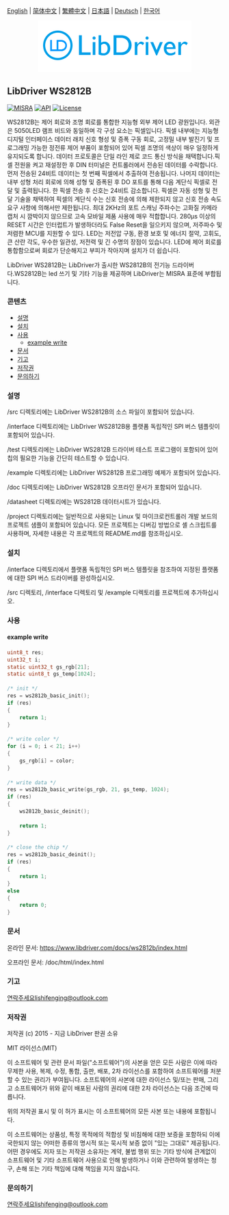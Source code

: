 [English](/README.md) | [ 简体中文](/README_zh-Hans.md) | [繁體中文](/README_zh-Hant.md) | [日本語](/README_ja.md) | [Deutsch](/README_de.md) | [한국어](/README_ko.md)

<div align=center>
<img src="/doc/image/logo.png"/>
</div>

## LibDriver WS2812B

[![MISRA](https://img.shields.io/badge/misra-compliant-brightgreen.svg)](/misra/README.md) [![API](https://img.shields.io/badge/api-reference-blue)](https://www.libdriver.com/docs/ws2812b/index.html) [![License](https://img.shields.io/badge/license-MIT-brightgreen.svg)](/LICENSE)

WS2812B는 제어 회로와 조명 회로를 통합한 지능형 외부 제어 LED 광원입니다. 외관은 5050LED 램프 비드와 동일하며 각 구성 요소는 픽셀입니다. 픽셀 내부에는 지능형 디지털 인터페이스 데이터 래치 신호 형성 및 증폭 구동 회로, 고정밀 내부 발진기 및 프로그래밍 가능한 정전류 제어 부품이 포함되어 있어 픽셀 조명의 색상이 매우 일정하게 유지되도록 합니다. 데이터 프로토콜은 단일 라인 제로 코드 통신 방식을 채택합니다.픽셀 전원을 켜고 재설정한 후 DIN 터미널은 컨트롤러에서 전송된 데이터를 수락합니다.먼저 전송된 24비트 데이터는 첫 번째 픽셀에서 추출하여 전송됩니다. 나머지 데이터는 내부 성형 처리 회로에 의해 성형 및 증폭된 후 DO 포트를 통해 다음 계단식 픽셀로 전달 및 출력됩니다. 한 픽셀 전송 후 신호는 24비트 감소합니다. 픽셀은 자동 성형 및 전달 기술을 채택하여 픽셀의 계단식 수는 신호 전송에 의해 제한되지 않고 신호 전송 속도 요구 사항에 의해서만 제한됩니다. 최대 2KHz의 포트 스캐닝 주파수는 고화질 카메라 캡처 시 깜박이지 않으므로 고속 모바일 제품 사용에 매우 적합합니다. 280μs 이상의 RESET 시간은 인터럽트가 발생하더라도 False Reset을 일으키지 않으며, 저주파수 및 저렴한 MCU를 지원할 수 있다. LED는 저전압 구동, 환경 보호 및 에너지 절약, 고휘도, 큰 산란 각도, 우수한 일관성, 저전력 및 긴 수명의 장점이 있습니다. LED에 제어 회로를 통합함으로써 회로가 단순해지고 부피가 작아지며 설치가 더 쉽습니다.

LibDriver WS2812B는 LibDriver가 출시한 WS2812B의 전기능 드라이버다.WS2812B는 led 쓰기 및 기타 기능을 제공하며 LibDriver는 MISRA 표준에 부합됩니다.

### 콘텐츠

  - [설명](#설명)
  - [설치](#설치)
  - [사용](#사용)
    - [example write](#example-write)
  - [문서](#문서)
  - [기고](#기고)
  - [저작권](#저작권)
  - [문의하기](#문의하기)

### 설명

/src 디렉토리에는 LibDriver WS2812B의 소스 파일이 포함되어 있습니다.

/interface 디렉토리에는 LibDriver WS2812B용 플랫폼 독립적인 SPI 버스 템플릿이 포함되어 있습니다.

/test 디렉토리에는 LibDriver WS2812B 드라이버 테스트 프로그램이 포함되어 있어 칩의 필요한 기능을 간단히 테스트할 수 있습니다.

/example 디렉토리에는 LibDriver WS2812B 프로그래밍 예제가 포함되어 있습니다.

/doc 디렉토리에는 LibDriver WS2812B 오프라인 문서가 포함되어 있습니다.

/datasheet 디렉토리에는 WS2812B 데이터시트가 있습니다.

/project 디렉토리에는 일반적으로 사용되는 Linux 및 마이크로컨트롤러 개발 보드의 프로젝트 샘플이 포함되어 있습니다. 모든 프로젝트는 디버깅 방법으로 셸 스크립트를 사용하며, 자세한 내용은 각 프로젝트의 README.md를 참조하십시오.

### 설치

/interface 디렉토리에서 플랫폼 독립적인 SPI 버스 템플릿을 참조하여 지정된 플랫폼에 대한 SPI 버스 드라이버를 완성하십시오.

/src 디렉토리, /interface 디렉토리 및 /example 디렉토리를 프로젝트에 추가하십시오.

### 사용

#### example write

```C
uint8_t res;
uint32_t i;
static uint32_t gs_rgb[21]; 
static uint8_t gs_temp[1024];

/* init */
res = ws2812b_basic_init();
if (res)
{
    return 1;
}

/* write color */
for (i = 0; i < 21; i++)
{
    gs_rgb[i] = color;
}

/* write data */
res = ws2812b_basic_write(gs_rgb, 21, gs_temp, 1024);
if (res)
{
    ws2812b_basic_deinit();

    return 1;
}

/* close the chip */
res = ws2812b_basic_deinit();
if (res)
{
    return 1;
}
else
{
    return 0;
}
```

### 문서

온라인 문서: https://www.libdriver.com/docs/ws2812b/index.html

오프라인 문서: /doc/html/index.html

### 기고

연락주세요lishifenging@outlook.com

### 저작권

저작권 (c) 2015 - 지금 LibDriver 판권 소유

MIT 라이선스(MIT)

이 소프트웨어 및 관련 문서 파일("소프트웨어")의 사본을 얻은 모든 사람은 이에 따라 무제한 사용, 복제, 수정, 통합, 출판, 배포, 2차 라이선스를 포함하여 소프트웨어를 처분할 수 있는 권리가 부여됩니다. 소프트웨어의 사본에 대한 라이선스 및/또는 판매, 그리고 소프트웨어가 위와 같이 배포된 사람의 권리에 대한 2차 라이선스는 다음 조건에 따릅니다.

위의 저작권 표시 및 이 허가 표시는 이 소프트웨어의 모든 사본 또는 내용에 포함됩니다.

이 소프트웨어는 상품성, 특정 목적에의 적합성 및 비침해에 대한 보증을 포함하되 이에 국한되지 않는 어떠한 종류의 명시적 또는 묵시적 보증 없이 "있는 그대로" 제공됩니다. 어떤 경우에도 저자 또는 저작권 소유자는 계약, 불법 행위 또는 기타 방식에 관계없이 소프트웨어 및 기타 소프트웨어 사용으로 인해 발생하거나 이와 관련하여 발생하는 청구, 손해 또는 기타 책임에 대해 책임을 지지 않습니다.

### 문의하기

연락주세요lishifenging@outlook.com